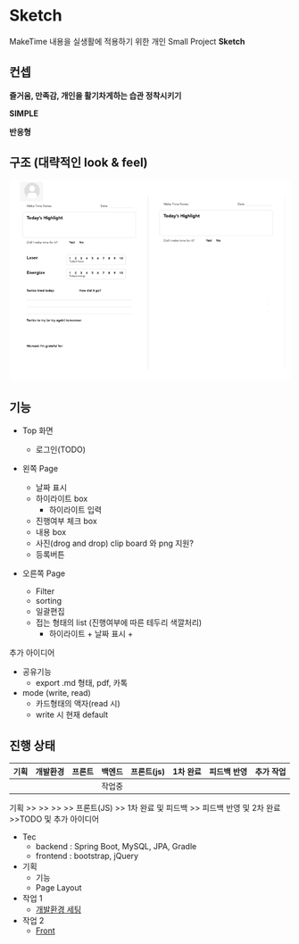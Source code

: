 # Sketch

MakeTime 내용을 실생활에 적용하기 위한 개인 Small Project **Sketch**

## 컨셉

**즐거움, 만족감, 개인을 활기차게하는 습관 정착시키기**  

**SIMPLE**

**반응형**

## 구조 (대략적인 look & feel)

![Base 골격](https://github.com/bluewow/makeTime/blob/master/assets/layout.png)

## 기능 
- Top 화면
	- 로그인(TODO)

- 왼쪽 Page
	- 날짜 표시
	- 하이라이트 box
		- 하이라이트 입력
	- 진행여부 체크 box
	- 내용 box
	- 사진(drog and drop) clip board 와 png 지원?
	- 등록버튼

- 오른쪽 Page
	- Filter
	- sorting
	- 일괄편집
	- 접는 형태의 list (진행여부에 따른 테두리 색깔처리)
		- 하이라이트 + 날짜 표시 + 

추가 아이디어 
- 공유기능
	- export .md 형태, pdf, 카톡
- mode (write, read)
	- 카드형태의 액자(read 시)
	- write 시 현재 default

## 진행 상태

|기획|개발환경|프론트|백엔드|프론트(js)|1차 완료|피드백 반영|추가 작업|
|--|--|--|--|--|--|--|--|
|  |  |  |작업중|  |  |  |  |

기획 >>  >>  >>  >> 프론트(JS) >> 1차 완료 및 피드백 >> 피드백 반영 및 2차 완료 >>TODO 및 추가 아이디어   


- Tec
	- backend : Spring Boot, MySQL, JPA, Gradle
	- frontend : bootstrap, jQuery
- 기획
	- 기능
	- Page Layout
- 작업 1 
	- [개발환경 세팅](https://github.com/bluewow/makeTime/blob/master/contents/setting.md.md)
- 작업 2
	- [Front](https://github.com/bluewow/makeTime/blob/master/contents/front.md.md)

<!--stackedit_data:
eyJoaXN0b3J5IjpbLTE5NzkzMzMyNjgsLTU5NTQzNDA3LDI2MT
UxMjQ1MCwxMTM2NzMzODgyLC0xNzgwNDg4Njg2LDQ1MjgzMTk3
NSwyNTc5Mjg0MTMsLTE4MzA3NTg2OTcsLTk2MzExODc1NywtMT
czMjE3NzgyMCwtNTA3MTAzNTg2LC00ODkxMjgzNiwtMTA4MjIx
OTcwMSwtNDU4NTA5MTUzLC02MzUyMDA5NTgsLTE2ODg1NTY1OD
QsLTE0NDE1ODk4MDQsNTIzMDIwNjUzLDE1NzM2MzAwMzgsMTg4
Nzc3NjE4MV19
-->